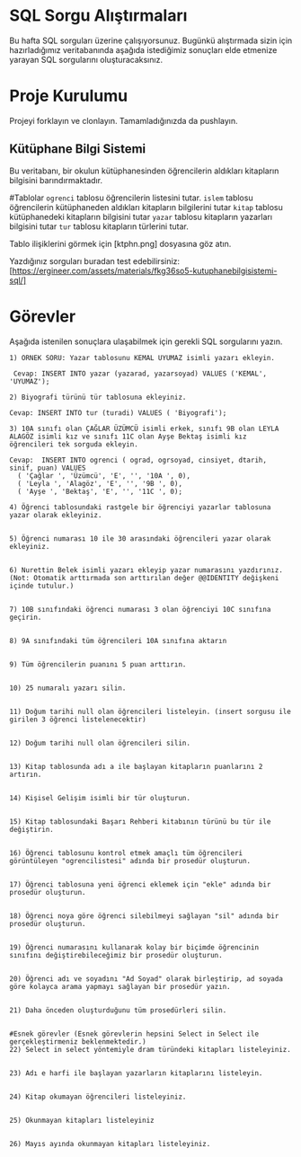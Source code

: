 # SQL Sorgu Alıştırmaları

Bu hafta SQL sorguları üzerine çalışıyorsunuz. Bugünkü alıştırmada sizin için hazırladığımız veritabanında aşağıda istediğimiz sonuçları elde etmenize yarayan SQL sorgularını oluşturacaksınız.

# Proje Kurulumu

Projeyi forklayın ve clonlayın. Tamamladığınızda da pushlayın.

## Kütüphane Bilgi Sistemi

Bu veritabanı, bir okulun kütüphanesinden öğrencilerin aldıkları kitapların bilgisini barındırmaktadır.

#Tablolar
`ogrenci` tablosu öğrencilerin listesini tutar.
`islem` tablosu öğrencilerin kütüphaneden aldıkları kitapların bilgilerini tutar
`kitap` tablosu kütüphanedeki kitapların bilgisini tutar
`yazar` tablosu kitapların yazarları bilgisini tutar
`tur` tablosu kitapların türlerini tutar.

Tablo ilişiklerini görmek için [ktphn.png] dosyasına göz atın.

Yazdığınız sorguları buradan test edebilirsiniz: [https://ergineer.com/assets/materials/fkg36so5-kutuphanebilgisistemi-sql/]

# Görevler

Aşağıda istenilen sonuçlara ulaşabilmek için gerekli SQL sorgularını yazın.

    1) ÖRNEK SORU: Yazar tablosunu KEMAL UYUMAZ isimli yazarı ekleyin.

     Cevap: INSERT INTO yazar (yazarad, yazarsoyad) VALUES ('KEMAL', 'UYUMAZ');

    2) Biyografi türünü tür tablosuna ekleyiniz.

    Cevap: INSERT INTO tur (turadi) VALUES ( 'Biyografi');

    3) 10A sınıfı olan ÇAĞLAR ÜZÜMCÜ isimli erkek, sınıfı 9B olan LEYLA ALAGÖZ isimli kız ve sınıfı 11C olan Ayşe Bektaş isimli kız öğrencileri tek sorguda ekleyin.

    Cevap:  INSERT INTO ogrenci ( ograd, ogrsoyad, cinsiyet, dtarih, sinif, puan) VALUES
      ( 'Çağlar ', 'Üzümcü', 'E', '', '10A ', 0),
      ( 'Leyla ', 'Alagöz', 'E', '', '9B ', 0),
      ( 'Ayşe ', 'Bektaş', 'E', '', '11C ', 0);

    4) Öğrenci tablosundaki rastgele bir öğrenciyi yazarlar tablosuna yazar olarak ekleyiniz.


    5) Öğrenci numarası 10 ile 30 arasındaki öğrencileri yazar olarak ekleyiniz.


    6) Nurettin Belek isimli yazarı ekleyip yazar numarasını yazdırınız.
    (Not: Otomatik arttırmada son arttırılan değer @@IDENTITY değişkeni içinde tutulur.)


    7) 10B sınıfındaki öğrenci numarası 3 olan öğrenciyi 10C sınıfına geçirin.


    8) 9A sınıfındaki tüm öğrencileri 10A sınıfına aktarın


    9) Tüm öğrencilerin puanını 5 puan arttırın.


    10) 25 numaralı yazarı silin.


    11) Doğum tarihi null olan öğrencileri listeleyin. (insert sorgusu ile girilen 3 öğrenci listelenecektir)


    12) Doğum tarihi null olan öğrencileri silin.


    13) Kitap tablosunda adı a ile başlayan kitapların puanlarını 2 artırın.


    14) Kişisel Gelişim isimli bir tür oluşturun.


    15) Kitap tablosundaki Başarı Rehberi kitabının türünü bu tür ile değiştirin.


    16) Öğrenci tablosunu kontrol etmek amaçlı tüm öğrencileri görüntüleyen "ogrencilistesi" adında bir prosedür oluşturun.


    17) Öğrenci tablosuna yeni öğrenci eklemek için "ekle" adında bir prosedür oluşturun.


    18) Öğrenci noya göre öğrenci silebilmeyi sağlayan "sil" adında bir prosedür oluşturun.


    19) Öğrenci numarasını kullanarak kolay bir biçimde öğrencinin sınıfını değiştirebileceğimiz bir prosedür oluşturun.


    20) Öğrenci adı ve soyadını "Ad Soyad" olarak birleştirip, ad soyada göre kolayca arama yapmayı sağlayan bir prosedür yazın.


    21) Daha önceden oluşturduğunu tüm prosedürleri silin.


    #Esnek görevler (Esnek görevlerin hepsini Select in Select ile gerçekleştirmeniz beklenmektedir.)
    22) Select in select yöntemiyle dram türündeki kitapları listeleyiniz.


    23) Adı e harfi ile başlayan yazarların kitaplarını listeleyin.


    24) Kitap okumayan öğrencileri listeleyiniz.


    25) Okunmayan kitapları listeleyiniz


    26) Mayıs ayında okunmayan kitapları listeleyiniz.
